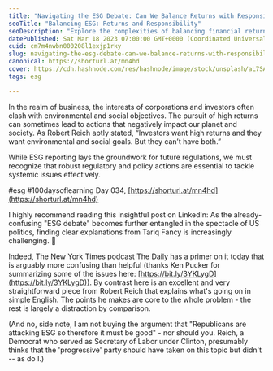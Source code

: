 ```yaml
---
title: "Navigating the ESG Debate: Can We Balance Returns with Responsibility?"
seoTitle: "Balancing ESG: Returns and Responsibility"
seoDescription: "Explore the complexities of balancing financial returns with environmental and social responsibility in the evolving ESG debate"
datePublished: Sat Mar 18 2023 07:00:00 GMT+0000 (Coordinated Universal Time)
cuid: cm7m4nwbn000208l1exjp1rky
slug: navigating-the-esg-debate-can-we-balance-returns-with-responsibility
canonical: https://shorturl.at/mn4hd
cover: https://cdn.hashnode.com/res/hashnode/image/stock/unsplash/aL7SA1ASVdQ/upload/a3adf2224d0141e5e0a0267f09219e11.jpeg
tags: esg

---
```


In the realm of business, the interests of corporations and investors often clash with environmental and social objectives. The pursuit of high returns can sometimes lead to actions that negatively impact our planet and society. As Robert Reich aptly stated, “Investors want high returns and they want environmental and social goals. But they can’t have both.”

While ESG reporting lays the groundwork for future regulations, we must recognize that robust regulatory and policy actions are essential to tackle systemic issues effectively.

#esg #100daysoflearning Day 034, [https://shorturl.at/mn4hd](https://shorturl.at/mn4hd)

I highly recommend reading this insightful post on LinkedIn: As the already-confusing "ESG debate" becomes further entangled in the spectacle of US politics, finding clear explanations from Tariq Fancy is increasingly challenging. 🔽

Indeed, The New York Times podcast The Daily has a primer on it today that is arguably more confusing than helpful (thanks Ken Pucker for summarizing some of the issues here: [https://bit.ly/3YKLygD](https://bit.ly/3YKLygD)). By contrast here is an excellent and very straightforward piece from Robert Reich that explains what's going on in simple English. The points he makes are core to the whole problem - the rest is largely a distraction by comparison.

(And no, side note, I am not buying the argument that "Republicans are attacking ESG so therefore it must be good" - nor should you. Reich, a Democrat who served as Secretary of Labor under Clinton, presumably thinks that the 'progressive' party should have taken on this topic but didn't -- as do I.)